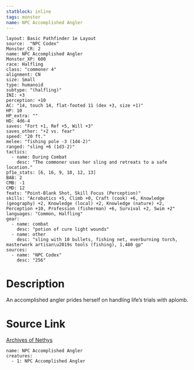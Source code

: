 ```yaml
---
statblock: inline
tags: monster
name: NPC Accomplished Angler
---
```

```statblock
layout: Basic Pathfinder 1e Layout
source:  "NPC Codex"
Monster_CR: 2
name: NPC Accomplished Angler
Monster_XP: 600
race: Halfling
class: "commoner 4"
alignment: CN
size: Small
type: humanoid
subtype: "(halfling)"
INI: +3
perception: +10
AC: "14, touch 14, flat-footed 11 (dex +3, size +1)"
HP: 10
HP_extra: ""
HD: 4d6-4
saves: "Fort +1, Ref +5, Will +3"
saves_other: "+2 vs. fear"
speed: "20 ft."
melee: "fishing pole -3 (1d4-2)"
ranged: "sling +6 (1d3-2)"
tactics:
  - name: During Combat
    desc: "The commoner uses her sling and retreats to a safe location."
pf1e_stats: [6, 16, 9, 10, 12, 13]
BAB: 2
CMB: -1
CMD: 12
feats: "Point-Blank Shot, Skill Focus (Perception)"
skills: "Acrobatics +5, Climb +0, Craft (cook) +6, Knowledge (geography) +2, Knowledge (local) +2, Knowledge (nature) +2, Perception +10, Profession (fisherman) +6, Survival +2, Swim +2"
languages: "Common, Halfling"
gear:
  - name: combat
    desc: "potion of cure light wounds"
  - name: other
    desc: "sling with 10 bullets, fishing net, everburning torch, masterwork artisan\u2019s tools (fishing), 1,480 gp"
sources:
  - name: "NPC Codex"
    desc: "256"
```
# Description
An accomplished angler prides herself on handling life’s trials with aplomb.
# Source Link
[Archives of Nethys](https://aonprd.com/NPCDisplay.aspx?ItemName=Accomplished%20Angler)
```encounter-table
name: NPC Accomplished Angler
creatures:
  - 1: NPC Accomplished Angler
```
